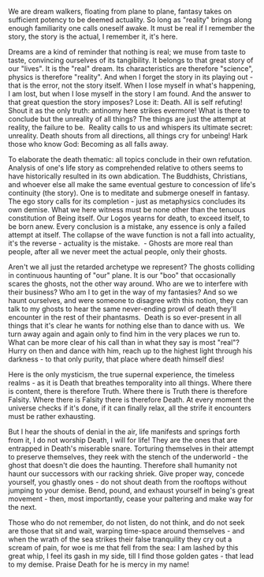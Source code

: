 
We are dream walkers, floating from plane to plane, fantasy takes on sufficient potency to be deemed actuality. So long as "reality" brings along enough familiarity one calls oneself awake. It must be real if I remember the story, the story is the actual, I remember it, it's here.

Dreams are a kind of reminder that nothing is real; we muse from taste to taste, convincing ourselves of its tangibility. It belongs to that great story of our "lives". It is the "real" dream. Its characteristics are therefore "science", physics is therefore "reality". And when I forget the story in its playing out - that is the error, not the story itself. When I lose myself in what's happening, I am lost, but when I lose myself in the story I am found. And the answer to that great question the story imposes? Lose it: Death. All is self refuting! Shout it as the only truth: antinomy here strikes evermore! What is there to conclude but the unreality of all things? The things are just the attempt at reality, the failure to be.  Reality calls to us and whispers its ultimate secret: unreality. Death shouts from all directions, all things cry for unbeing! Hark those who know God: Becoming as all falls away. 

To elaborate the death thematic: all topics conclude in their own refutation. Analysis of one's life story as comprehended relative to others seems to have historically resulted in its own abdication. The Buddhists, Christians, and whoever else all make the same eventual gesture to concession of life's continuity (the story). One is to meditate and submerge oneself in fantasy. The ego story calls for its completion - just as metaphysics concludes its own demise. What we here witness must be none other than the tenuous constitution of Being itself. Our Logos yearns for death, to exceed itself, to be born anew. Every conclusion is a mistake, any essence is only a failed attempt at itself. The collapse of the wave function is not a fall into actuality, it's the reverse - actuality is the mistake.  - Ghosts are more real than people, after all we never meet the actual people, only their ghosts. 

Aren't we all just the retarded archetype we represent? The ghosts colliding in continuous haunting of "our" plane. It is our "boo" that occasionally scares the ghosts, not the other way around. Who are we to interfere with their business? Who am I to get in the way of my fantasies? And so we haunt ourselves, and were someone to disagree with this notion, they can talk to my ghosts to hear the same never-ending prowl of death they'll encounter in the rest of their phantasms.  Death is so ever-present in all things that it's clear he wants for nothing else than to dance with us.  We turn away again and again only to find him in the very places we run to.  What can be more clear of his call than in what they say is most "real"? Hurry on then and dance with him, reach up to the highest light through his darkness - to that only purity, that place where death himself dies! 

Here is the only mysticism, the true supernal experience, the timeless realms - as it is Death that breathes temporality into all things. Where there is content, there is therefore Truth. Where there is Truth there is therefore Falsity. Where there is Falsity there is therefore Death. At every moment the universe checks if it's done, if it can finally relax, all the strife it encounters must be rather exhausting. 

But I hear the shouts of denial in the air, life manifests and springs forth from it, I do not worship Death, I will for life! They are the ones that are entrapped in Death's miserable snare. Torturing themselves in their attempt to preserve themselves, they reek with the stench of the underworld - the ghost that doesn't die does the haunting. Therefore shall humanity not haunt our successors with our racking shriek. Give proper way, concede yourself, you ghastly ones - do not shout death from the rooftops without jumping to your demise. Bend, pound, and exhaust yourself in being's great movement - then, most importantly, cease your paltering and make way for the next. 

Those who do not remember, do not listen, do not think, and do not seek are those that sit and wait, warping time-space around themselves - and when the wrath of the sea strikes their false tranquility they cry out a scream of pain, for woe is me that fell from the sea: I am lashed by this great whip, I feel its gash in my side, till I find those golden gates - that lead to my demise. Praise Death for he is mercy in my name!




